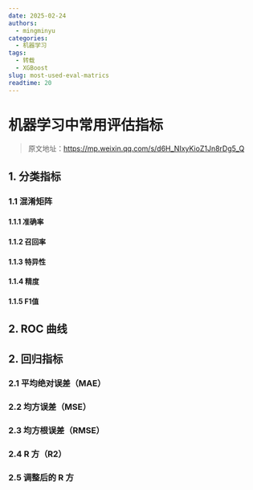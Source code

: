```yaml
---
date: 2025-02-24
authors:
  - mingminyu
categories:
  - 机器学习
tags:
  - 转载
  - XGBoost
slug: most-used-eval-matrics
readtime: 20
---
```


# 机器学习中常用评估指标

> 原文地址：https://mp.weixin.qq.com/s/d6H_NIxyKioZ1Jn8rDg5_Q

## 1. 分类指标

### 1.1 混淆矩阵

#### 1.1.1 准确率

#### 1.1.2 召回率

#### 1.1.3 特异性

#### 1.1.4 精度

#### 1.1.5 F1值


## 2. ROC 曲线


## 2. 回归指标

### 2.1 平均绝对误差（MAE）

### 2.2 均方误差（MSE）

### 2.3 均方根误差（RMSE）

### 2.4 R 方（R2）

### 2.5 调整后的 R 方

